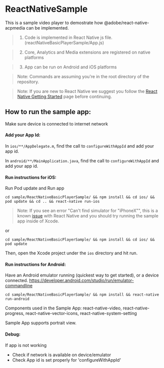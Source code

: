 # ReactNativeSample

This is a sample video player to demostrate how @adobe/react-native-acpmedia can be implemented.

> 1.  Code is implemented in React Native js file. (reactNativeBasicPlayerSample/App.js)

> 2.  Core, Analytics and Media extensions are registered on native platforms

> 3.  App can be run on Android and iOS platforms

> Note: Commands are assuming you're in the root directory of the repository.

> Note: If you are new to React Native we suggest you follow the [React Native Getting Started](https://facebook.github.io/react-native/docs/getting-started.html) page before continuing.

## How to run the sample app:

Make sure device is connected to internet network

#### Add your App Id:

In `ios/**/AppDelegate.m`, find the call to `configureWithAppId` and add your app id.

In `android/**/MainApplication.java`, find the call to `configureWithAppId` and add your app id.

#### Run instructions for iOS:

Run Pod update and Run app

```
cd sample/ReactNativeBasicPlayerSample/ && npm install && cd ios/ && pod update && cd .. && react-native run-ios
```

> Note: If you see an error "Can't find simulator for "iPhoneX"", this is a known [issue](https://github.com/facebook/react-native/issues/23256) with React Native and you should try running the sample app inside of Xcode.

or

```
cd sample/ReactNativeBasicPlayerSample/ && npm install && cd ios/ && pod update
```

Then, open the Xcode project under the `ios` directory and hit run.

#### Run instructions for Android:

Have an Android emulator running (quickest way to get started), or a device connected. https://developer.android.com/studio/run/emulator-commandline

```
cd sample/ReactNativeBasicPlayerSample/ && npm install && react-native run-android
```

Components used in the Sample App: react-native-video, react-native-progress, react-native-vector-icons, react-native-system-setting

Sample App supports portrait view.

#### Debug:

If app is not working

- Check if network is available on device/emulator
- Check App id is set properly for 'configureWithAppId'
